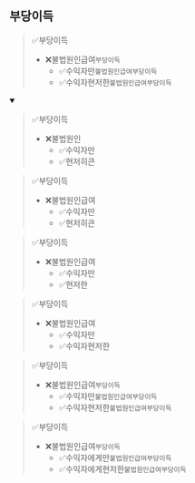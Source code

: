 ## 부당이득
> ✅부당이득
> - ❌불법원인급여`부당이득`
>   - ✅수익자만`불법원인급여부당이득`
>   - ✅수익자현저한`불법원인급여부당이득`
<details open>
    <summary></summary>

> ✅부당이득
> - ❌불법원인
>   - ✅수익자만
>   - ✅현저히큰

> ✅부당이득
> - ❌불법원인급여
>   - ✅수익자만
>   - ✅현저히큰

> ✅부당이득
> - ❌불법원인급여
>   - ✅수익자만
>   - ✅현저한

> ✅부당이득
> - ❌불법원인급여
>   - ✅수익자만
>   - ✅수익자현저한

> ✅부당이득
> - ❌불법원인급여`부당이득`
>   - ✅수익자만`불법원인급여부당이득`
>   - ✅수익자현저한`불법원인급여부당이득`

> ✅부당이득
> - ❌불법원인급여`부당이득`
>   - ✅수익자에게만`불법원인급여부당이득`
>   - ✅수익자에게현저한`불법원인급여부당이득`
</details>
